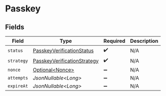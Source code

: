 # Passkey


## Fields

| Field                                                                                 | Type                                                                                  | Required                                                                              | Description                                                                           |
| ------------------------------------------------------------------------------------- | ------------------------------------------------------------------------------------- | ------------------------------------------------------------------------------------- | ------------------------------------------------------------------------------------- |
| `status`                                                                              | [PasskeyVerificationStatus](../../models/components/PasskeyVerificationStatus.md)     | :heavy_check_mark:                                                                    | N/A                                                                                   |
| `strategy`                                                                            | [PasskeyVerificationStrategy](../../models/components/PasskeyVerificationStrategy.md) | :heavy_check_mark:                                                                    | N/A                                                                                   |
| `nonce`                                                                               | [Optional\<Nonce>](../../models/components/Nonce.md)                                  | :heavy_minus_sign:                                                                    | N/A                                                                                   |
| `attempts`                                                                            | *JsonNullable\<Long>*                                                                 | :heavy_minus_sign:                                                                    | N/A                                                                                   |
| `expireAt`                                                                            | *JsonNullable\<Long>*                                                                 | :heavy_minus_sign:                                                                    | N/A                                                                                   |